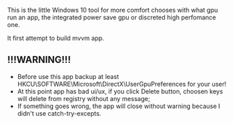 This is the little Windows 10 tool for more comfort chooses with what gpu run an app, the integrated power save gpu or discreted high perfomance one.

It first attempt to build mvvm app.

## !!!WARNING!!!

* Before use this app backup at least HKCU\SOFTWARE\Microsoft\DirectX\UserGpuPreferences for your user!
* At this point app has bad ui/ux, if you click Delete button, choosen keys will delete from registry without any message;
* If something goes wrong, the app will close without warning because I didn't use catch-try-excepts.
